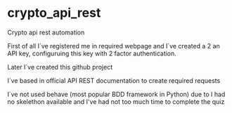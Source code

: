 # crypto_api_rest
Crypto api rest automation

First of all I´ve registered me in required webpage and I´ve created a 2 an API key, configuruing this key with 2 factor
authentication.

Later I´ve created this github project

I´ve based in official API REST documentation to create required requests

I´ve not used behave (most popular BDD framework in Python) due to I had no skelethon available and I've had not too much time to complete the quiz

